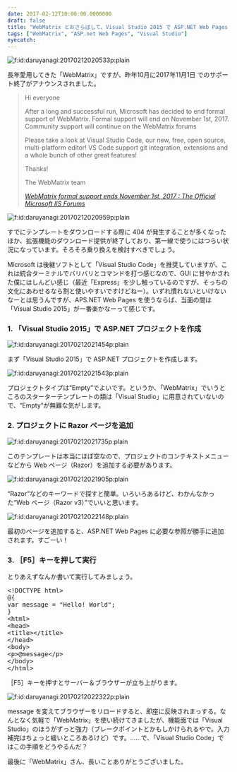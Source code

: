 ```yaml
---
date: 2017-02-12T10:00:00.0000000
draft: false
title: "WebMatrix とおさらばして、Visual Studio 2015 で ASP.NET Web Pages をはじめる"
tags: ["WebMatrix", "ASP.net Web Pages", "Visual Studio"]
eyecatch: 
---
```

<p><span itemscope itemtype="http://schema.org/Photograph"><img src="20170212020533.png" alt="f:id:daruyanagi:20170212020533p:plain" title="f:id:daruyanagi:20170212020533p:plain" class="hatena-fotolife" itemprop="image"></span></p><p>長年愛用してきた「WebMatrix」ですが、昨年10月に2017年11月1日 でのサポート終了がアナウンスされました。</p>

<blockquote cite="https://forums.iis.net/t/1234128.aspx?WebMatrix+formal+support+ends+November+1st+2017">
<p>Hi everyone</p><p>After a long and successful run, Microsoft has decided to end formal support of WebMatrix.  Formal support will end on November 1st, 2017.  Community support will continue on the WebMatrix forums </p><p>Please take a look at Visual Studio Code, our new, free, open source, multi-platform editor!  VS Code support git integration, extensions and a whole bunch of other great features!</p><p>Thanks!</p><p>The WebMatrix team</p>

<cite><a href="https://forums.iis.net/t/1234128.aspx?WebMatrix+formal+support+ends+November+1st+2017">WebMatrix formal support ends November 1st, 2017 : The Official Microsoft IIS Forums</a></cite>
</blockquote>
<p><span itemscope itemtype="http://schema.org/Photograph"><img src="20170212020959.png" alt="f:id:daruyanagi:20170212020959p:plain" title="f:id:daruyanagi:20170212020959p:plain" class="hatena-fotolife" itemprop="image"></span></p><p>すでにテンプレートをダウンロードする際に 404 が発生することが多くなったほか、拡張機能のダウンロード提供が終了しており、第一線で使うにはつらい状況になっています。そろそろ乗り換えを検討すべきでしょう。</p><p>Microsoft は後継ソフトとして「Visual Studio Code」を推奨していますが、これは統合ターミナルでバリバリとコマンドを打つ感じなので、GUI に甘やかされた僕にはしんどい感じ（最近「Express」を少し触っているのですが、そっちの文化にあわせるなら割と使いやすいですけどねー）。いずれ慣れないといけないなーとは思うんですが、APS.NET Web Pages を使うならば、当面の間は「Visual Studio 2015」が一番楽かなーって感じです。</p>

<div class="section">
<h3>1. 「Visual Studio 2015」で ASP.NET プロジェクトを作成</h3>
<p><span itemscope itemtype="http://schema.org/Photograph"><img src="20170212021454.png" alt="f:id:daruyanagi:20170212021454p:plain" title="f:id:daruyanagi:20170212021454p:plain" class="hatena-fotolife" itemprop="image"></span></p><p>まず「Visual Studio 2015」で ASP.NET プロジェクトを作成します。</p><p><span itemscope itemtype="http://schema.org/Photograph"><img src="20170212021543.png" alt="f:id:daruyanagi:20170212021543p:plain" title="f:id:daruyanagi:20170212021543p:plain" class="hatena-fotolife" itemprop="image"></span></p><p>プロジェクトタイプは“Empty”でよいです。というか、「WebMatrix」でいうところのスターターテンプレートの類は「Visual Studio」に用意されていないので、“Empty”が無難な気がします。</p>

</div>
<div class="section">
<h3>2. プロジェクトに Razor ページを追加</h3>
<p><span itemscope itemtype="http://schema.org/Photograph"><img src="20170212021735.png" alt="f:id:daruyanagi:20170212021735p:plain" title="f:id:daruyanagi:20170212021735p:plain" class="hatena-fotolife" itemprop="image"></span></p><p>このテンプレートは本当にほぼ空なので、プロジェクトのコンテキストメニューなどから Web ページ（Razor）を追加する必要があります。</p><p><span itemscope itemtype="http://schema.org/Photograph"><img src="20170212021905.png" alt="f:id:daruyanagi:20170212021905p:plain" title="f:id:daruyanagi:20170212021905p:plain" class="hatena-fotolife" itemprop="image"></span></p><p>“Razor”などのキーワードで探すと簡単。いろいろあるけど、わかんなかった“Web ページ（Razor v3）”でいいと思います。</p><p><span itemscope itemtype="http://schema.org/Photograph"><img src="20170212022148.png" alt="f:id:daruyanagi:20170212022148p:plain" title="f:id:daruyanagi:20170212022148p:plain" class="hatena-fotolife" itemprop="image"></span></p><p>最初のページを追加すると、ASP.NET Web Pages に必要な参照が勝手に追加されます。すごーい！</p>

</div>
<div class="section">
<h3>3. ［F5］キーを押して実行</h3>
<p>とりあえずなんか書いて実行してみましょう。</p>
<pre class="code lang-cs" data-lang="cs" data-unlink>&lt;!DOCTYPE html&gt;
@{
var message = <span class="synConstant">&quot;Hello! World&quot;</span>;
}
&lt;html&gt;
&lt;head&gt;
&lt;title&gt;&lt;/title&gt;
&lt;/head&gt;
&lt;body&gt;
&lt;p&gt;@message&lt;/p&gt;
&lt;/body&gt;
&lt;/html&gt;
</pre><p>［F5］キーを押すとサーバー＆ブラウザーが立ち上がります。</p><p><span itemscope itemtype="http://schema.org/Photograph"><img src="20170212022322.png" alt="f:id:daruyanagi:20170212022322p:plain" title="f:id:daruyanagi:20170212022322p:plain" class="hatena-fotolife" itemprop="image"></span></p><p>message を変えてブラウザーをリロードすると、即座に反映されまっする。なんとなく気軽で「WebMatrix」を使い続けてきましたが、機能面では「Visual Studio」のほうがずっと強力（ブレークポイントとかもしかけられるやで。入力補完はちょっと緩いところあるけど）です。……で、「Visual Studio Code」ではこの手順をどうやるんだ？　</p><p>最後に「WebMatrix」さん、長いことありがとうございました。</p>

</div>